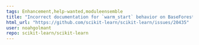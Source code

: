 ```yaml
---
tags: Enhancement,help-wanted,moduleensemble
title: "Incorrect documentation for `warm_start` behavior on BaseForest-derived classes"
html_url: "https://github.com/scikit-learn/scikit-learn/issues/20435"
user: noahgolmant
repo: scikit-learn/scikit-learn
---
```


